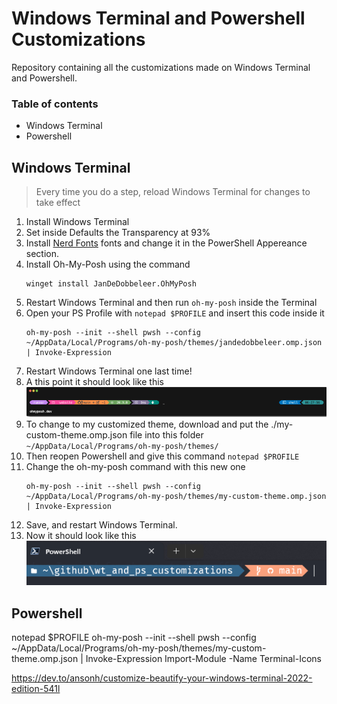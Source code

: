 # Windows Terminal and Powershell Customizations
Repository containing all the customizations made on Windows Terminal and Powershell.

### Table of contents
+ Windows Terminal
+ Powershell

## Windows Terminal
> Every time you do a step, reload Windows Terminal for changes to take effect

1. Install Windows Terminal
1. Set inside Defaults the Transparency at 93%
1. Install [Nerd Fonts](https://github.com/ryanoasis/nerd-fonts) fonts and change it in the PowerShell Appereance section.
1. Install Oh-My-Posh using the command
	```	
	winget install JanDeDobbeleer.OhMyPosh
	```
1. Restart Windows Terminal and then run `oh-my-posh` inside the Terminal
1. Open your PS Profile with `notepad $PROFILE` and insert this code inside it
	```
	oh-my-posh --init --shell pwsh --config ~/AppData/Local/Programs/oh-my-posh/themes/jandedobbeleer.omp.json | Invoke-Expression
	```
1. Restart Windows Terminal one last time!
1. A this point it should look like this
	![Default Theme](./IMAGES/jandedobbeleer.png)
1. To change to my customized theme, download and put the ./my-custom-theme.omp.json file into this folder `~/AppData/Local/Programs/oh-my-posh/themes/`
1. Then reopen Powershell and give this command `notepad $PROFILE`
1. Change the oh-my-posh command with this new one
	```
	oh-my-posh --init --shell pwsh --config ~/AppData/Local/Programs/oh-my-posh/themes/my-custom-theme.omp.json | Invoke-Expression
	```
1. Save, and restart Windows Terminal.
1. Now it should look like this
	![My Custom Theme](./IMAGES/my-custom-theme.png)

## Powershell
notepad $PROFILE
oh-my-posh --init --shell pwsh --config ~/AppData/Local/Programs/oh-my-posh/themes/my-custom-theme.omp.json | Invoke-Expression
Import-Module -Name Terminal-Icons


https://dev.to/ansonh/customize-beautify-your-windows-terminal-2022-edition-541l

